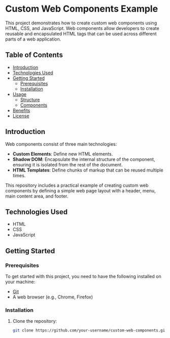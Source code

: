 # Custom Web Components Example

This project demonstrates how to create custom web components using HTML, CSS, and JavaScript. Web components allow developers to create reusable and encapsulated HTML tags that can be used across different parts of a web application.

## Table of Contents

- [Introduction](#introduction)
- [Technologies Used](#technologies-used)
- [Getting Started](#getting-started)
  - [Prerequisites](#prerequisites)
  - [Installation](#installation)
- [Usage](#usage)
  - [Structure](#structure)
  - [Components](#components)
- [Benefits](#benefits)
- [License](#license)

## Introduction

Web components consist of three main technologies:
- **Custom Elements**: Define new HTML elements.
- **Shadow DOM**: Encapsulate the internal structure of the component, ensuring it is isolated from the rest of the document.
- **HTML Templates**: Define chunks of markup that can be reused multiple times.

This repository includes a practical example of creating custom web components by defining a simple web page layout with a header, menu, main content area, and footer.

## Technologies Used

- HTML
- CSS
- JavaScript

## Getting Started

### Prerequisites

To get started with this project, you need to have the following installed on your machine:

- [Git](https://git-scm.com/)
- A web browser (e.g., Chrome, Firefox)

### Installation

1. Clone the repository:
   ```bash
   git clone https://github.com/your-username/custom-web-components.git
